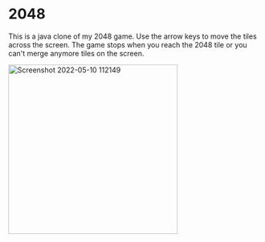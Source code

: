 # 2048

This is a java clone of my 2048 game. Use the arrow keys to move the tiles across the screen. The game stops when you reach the 2048 tile or you can't merge anymore tiles on the screen.


<img width="337" alt="Screenshot 2022-05-10 112149" src="https://user-images.githubusercontent.com/88990184/167696428-239c9ccd-a829-4c76-988b-80f744127702.png">
